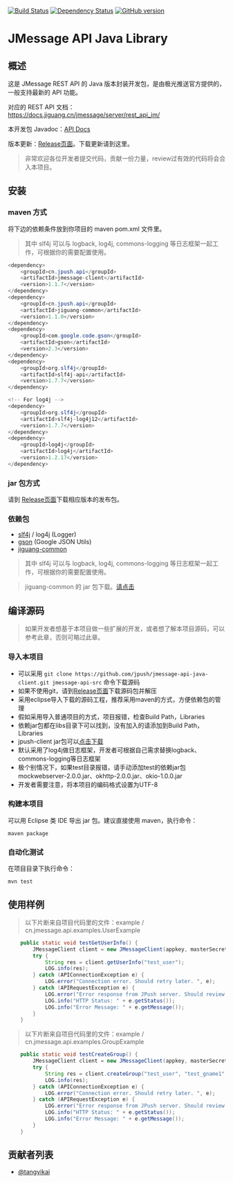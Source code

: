 [![Build Status](https://travis-ci.org/jpush/jmessage-api-java-client.svg?branch=master)](https://travis-ci.org/jpush/jmessage-api-java-client)
[![Dependency Status](https://www.versioneye.com/user/projects/53eff13a13bb06f0bb000518/badge.svg?style=flat)](https://www.versioneye.com/user/projects/53eff13a13bb06f0bb000518)
[![GitHub version](https://badge.fury.io/gh/jpush%2Fjmessage-api-java-client.svg)](https://badge.fury.io/gh/jpush%2Fjmessage-api-java-client) 

# JMessage API Java Library

## 概述

这是 JMessage REST API 的 Java 版本封装开发包，是由极光推送官方提供的，一般支持最新的 API 功能。

对应的 REST API 文档：<https://docs.jiguang.cn/jmessage/server/rest_api_im/>

本开发包 Javadoc：[API Docs](http://jpush.github.io/jmessage-api-java-client/apidocs/)

版本更新：[Release页面](https://github.com/jpush/jmessage-api-java-client/releases)。下载更新请到这里。

> 非常欢迎各位开发者提交代码，贡献一份力量，review过有效的代码将会合入本项目。


## 安装

### maven 方式
将下边的依赖条件放到你项目的 maven pom.xml 文件里。
> 其中 slf4j 可以与 logback, log4j, commons-logging 等日志框架一起工作，可根据你的需要配置使用。

```Java
<dependency>
    <groupId>cn.jpush.api</groupId>
    <artifactId>jmessage-client</artifactId>
    <version>1.1.7</version>
</dependency>
<dependency>
    <groupId>cn.jpush.api</groupId>
    <artifactId>jiguang-common</artifactId>
    <version>1.1.0</version>
</dependency>
<dependency>
	<groupId>com.google.code.gson</groupId>
	<artifactId>gson</artifactId>
	<version>2.3</version>
</dependency>
<dependency>
	<groupId>org.slf4j</groupId>
	<artifactId>slf4j-api</artifactId>
	<version>1.7.7</version>
</dependency>

<!-- For log4j -->
<dependency>
	<groupId>org.slf4j</groupId>
	<artifactId>slf4j-log4j12</artifactId>
	<version>1.7.7</version>
</dependency>
<dependency>
	<groupId>log4j</groupId>
	<artifactId>log4j</artifactId>
	<version>1.2.17</version>
</dependency>
```
### jar 包方式

请到 [Release页面](https://github.com/jpush/jmessage-api-java-client/releases)下载相应版本的发布包。

### 依赖包
* [slf4j](http://www.slf4j.org/) / log4j (Logger)
* [gson](https://code.google.com/p/google-gson/) (Google JSON Utils)
* [jiguang-common](https://github.com/jpush/jiguang-java-client-common)

> 其中 slf4j 可以与 logback, log4j, commons-logging 等日志框架一起工作，可根据你的需要配置使用。

> jiguang-common 的 jar 包下载。[请点击](https://github.com/jpush/jmessage-api-java-client/releases)

## 编译源码

> 如果开发者想基于本项目做一些扩展的开发，或者想了解本项目源码，可以参考此章，否则可略过此章。

### 导入本项目

* 可以采用 `git clone https://github.com/jpush/jmessage-api-java-client.git jmessage-api-src` 命令下载源码
* 如果不使用git，请到[Release页面](https://github.com/jpush/jmessage-api-java-client/releases)下载源码包并解压
* 采用eclipse导入下载的源码工程，推荐采用maven的方式，方便依赖包的管理
* 假如采用导入普通项目的方式，项目报错，检查Build Path，Libraries
 * 依赖jar包都在libs目录下可以找到，没有加入的请添加到Build Path，Libraries
 * jpush-client jar包可以[点击下载](https://github.com/jpush/jpush-api-java-client/releases)
 * 默认采用了log4j做日志框架，开发者可根据自己需求替换logback、commons-logging等日志框架
 * 极个别情况下，如果test目录报错，请手动添加test的依赖jar包mockwebserver-2.0.0.jar、okhttp-2.0.0.jar、okio-1.0.0.jar
* 开发者需要注意，将本项目的编码格式设置为UTF-8

### 构建本项目

可以用 Eclipse 类 IDE 导出 jar 包。建议直接使用 maven，执行命令：

	maven package

### 自动化测试

在项目目录下执行命令：

	mvn test

## 使用样例

> 以下片断来自项目代码里的文件：example / cn.jmessage.api.examples.UserExample

```Java
	public static void testGetUserInfo() {
        JMessageClient client = new JMessageClient(appkey, masterSecret);
        try {
            String res = client.getUserInfo("test_user");
            LOG.info(res);
        } catch (APIConnectionException e) {
            LOG.error("Connection error. Should retry later. ", e);
        } catch (APIRequestException e) {
            LOG.error("Error response from JPush server. Should review and fix it. ", e);
            LOG.info("HTTP Status: " + e.getStatus());
            LOG.info("Error Message: " + e.getMessage());
        }
    }
```

> 以下片断来自项目代码里的文件：example / cn.jmessage.api.examples.GroupExample
```Java
	public static void testCreateGroup() {
        JMessageClient client = new JMessageClient(appkey, masterSecret);
        try {
            String res = client.createGroup("test_user", "test_gname1", "description", "test_user");
            LOG.info(res);
        } catch (APIConnectionException e) {
            LOG.error("Connection error. Should retry later. ", e);
        } catch (APIRequestException e) {
            LOG.error("Error response from JPush server. Should review and fix it. ", e);
            LOG.info("HTTP Status: " + e.getStatus());
            LOG.info("Error Message: " + e.getMessage());
        }
    }
```

## 贡献者列表

* [@tangyikai](https://github.com/tangyikai)
